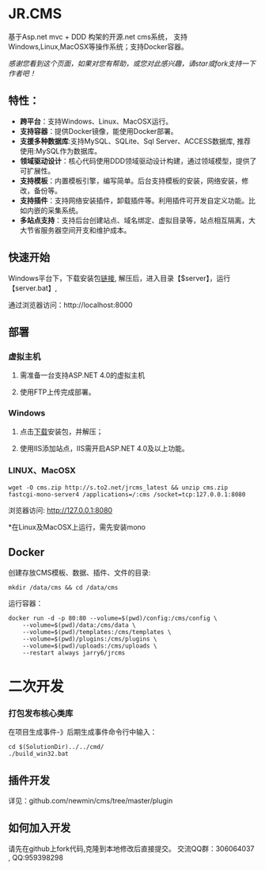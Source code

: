 ﻿# JR.CMS #

基于Asp.net mvc + DDD 构架的开源.net cms系统， 支持Windows,Linux,MacOSX等操作系统；支持Docker容器。

*感谢您看到这个页面，如果对您有帮助，或您对此感兴趣，请star或fork支持一下作者吧！*

## 特性：

- **跨平台**：支持Windows、Linux、MacOSX运行。
- **支持容器**：提供Docker镜像，能使用Docker部署。
- **支援多种数据库**:支持MySQL、SQLite、Sql Server、ACCESS数据库, 推荐使用:MySQL作为数据库。
- **领域驱动设计**：核心代码使用DDD领域驱动设计构建，通过领域模型，提供了可扩展性。
- **支持模板**：内置模板引擎，编写简单。后台支持模板的安装，网络安装，修改，备份等。
- **支持插件**：支持网络安装插件，卸载插件等。利用插件可开发自定义功能。比如内嵌的采集系统。
- **多站点支持**：支持后台创建站点、域名绑定、虚拟目录等，站点相互隔离，大大节省服务器空间开支和维护成本。

## 快速开始
Windows平台下，下载安装包[链接](http://s.to2.net/jrcms_latest), 解压后，进入目录【$server】，运行【server.bat】,

通过浏览器访问：http://localhost:8000

## 部署 ##

### 虚拟主机 ###
1. 需准备一台支持ASP.NET 4.0的虚拟主机

2. 使用FTP上传完成部署。

### Windows ###
1. 点击[下载](http://s.to2.net/jrcms_latest)安装包，并解压；

2. 使用IIS添加站点，IIS需开启ASP.NET 4.0及以上功能。

### LINUX、MacOSX ###
```
wget -O cms.zip http://s.to2.net/jrcms_latest && unzip cms.zip
fastcgi-mono-server4 /applications=/:cms /socket=tcp:127.0.0.1:8080
```
浏览器访问: http://127.0.0.1:8080

*在Linux及MacOSX上运行，需先安装mono

## Docker ##
创建存放CMS模板、数据、插件、文件的目录:
```
mkdir /data/cms && cd /data/cms
```

运行容器：
```
docker run -d -p 80:80 --volume=$(pwd)/config:/cms/config \
    --volume=$(pwd)/data:/cms/data \
    --volume=$(pwd)/templates:/cms/templates \
    --volume=$(pwd)/plugins:/cms/plugins \
    --volume=$(pwd)/uploads:/cms/uploads \
    --restart always jarry6/jrcms
```

# 二次开发

### 打包发布核心类库 ###
在项目生成事件-》后期生成事件命令行中输入：

	cd $(SolutionDir)../../cmd/
	./build_win32.bat

## 插件开发 ##
详见：github.com/newmin/cms/tree/master/plugin



## 如何加入开发 ##

请先在github上fork代码,克隆到本地修改后直接提交。
交流QQ群：306064037 , QQ:959398298
